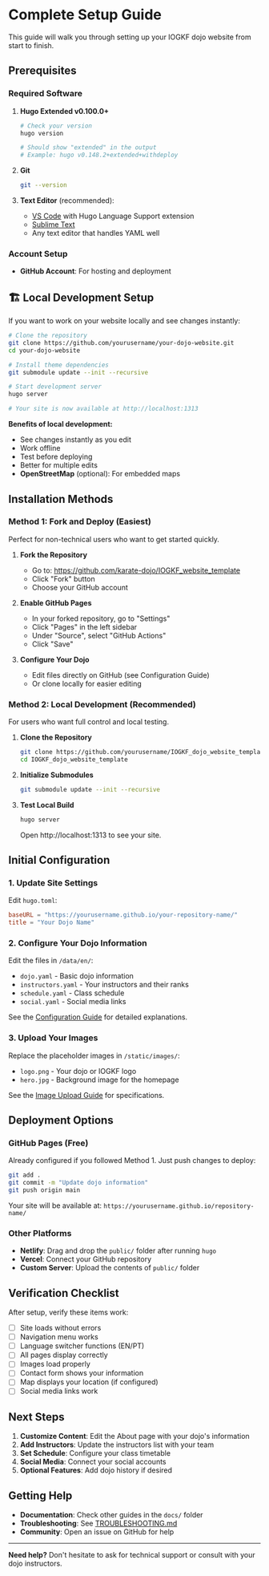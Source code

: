 # Complete Setup Guide

This guide will walk you through setting up your IOGKF dojo website from start to finish.

## Prerequisites

### Required Software

1. **Hugo Extended v0.100.0+**
   ```bash
   # Check your version
   hugo version
   
   # Should show "extended" in the output
   # Example: hugo v0.148.2+extended+withdeploy
   ```

2. **Git**
   ```bash
   git --version
   ```

3. **Text Editor** (recommended):
   - [VS Code](https://code.visualstudio.com/) with Hugo Language Support extension
   - [Sublime Text](https://www.sublimetext.com/)
   - Any text editor that handles YAML well

### Account Setup

- **GitHub Account**: For hosting and deployment

## 🏗️ Local Development Setup

If you want to work on your website locally and see changes instantly:

```bash
# Clone the repository
git clone https://github.com/yourusername/your-dojo-website.git
cd your-dojo-website

# Install theme dependencies
git submodule update --init --recursive

# Start development server
hugo server

# Your site is now available at http://localhost:1313
```

**Benefits of local development:**
- See changes instantly as you edit
- Work offline
- Test before deploying
- Better for multiple edits
- **OpenStreetMap** (optional): For embedded maps

## Installation Methods

### Method 1: Fork and Deploy (Easiest)

Perfect for non-technical users who want to get started quickly.

1. **Fork the Repository**
   - Go to: https://github.com/karate-dojo/IOGKF_website_template
   - Click "Fork" button
   - Choose your GitHub account

2. **Enable GitHub Pages**
   - In your forked repository, go to "Settings"
   - Click "Pages" in the left sidebar
   - Under "Source", select "GitHub Actions"
   - Click "Save"

3. **Configure Your Dojo**
   - Edit files directly on GitHub (see Configuration Guide)
   - Or clone locally for easier editing

### Method 2: Local Development (Recommended)

For users who want full control and local testing.

1. **Clone the Repository**
   ```bash
   git clone https://github.com/yourusername/IOGKF_dojo_website_template.git
   cd IOGKF_dojo_website_template
   ```

2. **Initialize Submodules**
   ```bash
   git submodule update --init --recursive
   ```

3. **Test Local Build**
   ```bash
   hugo server
   ```
   
   Open http://localhost:1313 to see your site.

## Initial Configuration

### 1. Update Site Settings

Edit `hugo.toml`:

```toml
baseURL = "https://yourusername.github.io/your-repository-name/"
title = "Your Dojo Name"
```

### 2. Configure Your Dojo Information

Edit the files in `/data/en/`:

- `dojo.yaml` - Basic dojo information
- `instructors.yaml` - Your instructors and their ranks
- `schedule.yaml` - Class schedule
- `social.yaml` - Social media links

See the [Configuration Guide](CONFIGURATION.md) for detailed explanations.

### 3. Upload Your Images

Replace the placeholder images in `/static/images/`:

- `logo.png` - Your dojo or IOGKF logo
- `hero.jpg` - Background image for the homepage

See the [Image Upload Guide](IMAGES.md) for specifications.

## Deployment Options

### GitHub Pages (Free)

Already configured if you followed Method 1. Just push changes to deploy:

```bash
git add .
git commit -m "Update dojo information"
git push origin main
```

Your site will be available at: `https://yourusername.github.io/repository-name/`

### Other Platforms

- **Netlify**: Drag and drop the `public/` folder after running `hugo`
- **Vercel**: Connect your GitHub repository
- **Custom Server**: Upload the contents of `public/` folder

## Verification Checklist

After setup, verify these items work:

- [ ] Site loads without errors
- [ ] Navigation menu works
- [ ] Language switcher functions (EN/PT)
- [ ] All pages display correctly
- [ ] Images load properly
- [ ] Contact form shows your information
- [ ] Map displays your location (if configured)
- [ ] Social media links work

## Next Steps

1. **Customize Content**: Edit the About page with your dojo's information
2. **Add Instructors**: Update the instructors list with your team
3. **Set Schedule**: Configure your class timetable
4. **Social Media**: Connect your social accounts
5. **Optional Features**: Add dojo history if desired

## Getting Help

- **Documentation**: Check other guides in the `docs/` folder
- **Troubleshooting**: See [TROUBLESHOOTING.md](TROUBLESHOOTING.md)
- **Community**: Open an issue on GitHub for help

---

**Need help?** Don't hesitate to ask for technical support or consult with your dojo instructors.
